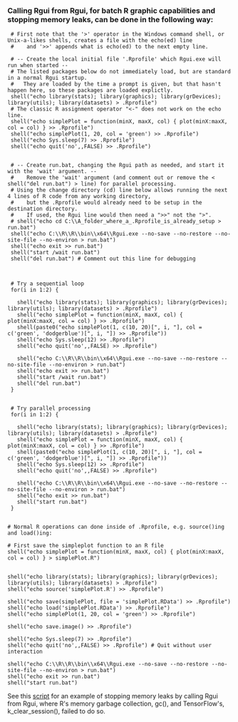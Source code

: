 
### Calling Rgui from Rgui, for batch R graphic capabilities and stopping memory leaks, can be done in the following way:
     
     # First note that the '>' operator in the Windows command shell, or Unix-a-likes shells, creates a file with the echo(ed) line 
     #    and '>>' appends what is echo(ed) to the next empty line.
     
     # -- Create the local initial file '.Rprofile' which Rgui.exe will run when started --
     # The listed packages below do not immediately load, but are standard in a normal Rgui startup.
     #   They are loaded by the time a prompt is given, but that hasn't happen here, so these packages are loaded explictly.
     shell("echo library(stats); library(graphics); library(grDevices); library(utils); library(datasets) > .Rprofile")
     # The classic R assignment operator "<-" does not work on the echo line.
     shell("echo simplePlot = function(minX, maxX, col) { plot(minX:maxX, col = col) } >> .Rprofile")  
     shell("echo simplePlot(1, 20, col = 'green') >> .Rprofile")
     shell("echo Sys.sleep(7) >> .Rprofile")
     shell("echo quit('no',,FALSE) >> .Rprofile")
     
     
     # -- Create run.bat, changing the Rgui path as needed, and start it with the 'wait' argument. --
     #    Remove the 'wait' argument (and comment out or remove the < shell("del run.bat") > line) for parallel processing.
     # Using the change directory (cd) line below allows running the next 4 lines of R code from any working directory,
     #    but the .Rprofile would already need to be setup in the destination directory. 
     #    If used, the Rgui line would then need a ">>" not the ">".
     # shell("echo cd C:\\A_folder_where_a_.Rprofile_is_already_setup > run.bat") 
     shell("echo C:\\R\\R\\bin\\x64\\Rgui.exe --no-save --no-restore --no-site-file --no-environ > run.bat")
     shell("echo exit >> run.bat")
     shell("start /wait run.bat")
     shell("del run.bat") # Comment out this line for debugging
      
     
     
     # Try a sequential loop
     for(i in 1:2) {
     
       shell("echo library(stats); library(graphics); library(grDevices); library(utils); library(datasets) > .Rprofile")
       shell("echo simplePlot = function(minX, maxX, col) { plot(minX:maxX, col = col) } >> .Rprofile")
       shell(paste0("echo simplePlot(1, c(10, 20)[", i, "], col = c('green', 'dodgerblue')[", i, "]) >> .Rprofile"))
       shell("echo Sys.sleep(12) >> .Rprofile")
       shell("echo quit('no',,FALSE) >> .Rprofile")
       
       shell("echo C:\\R\\R\\bin\\x64\\Rgui.exe --no-save --no-restore --no-site-file --no-environ > run.bat")
       shell("echo exit >> run.bat")
       shell("start /wait run.bat")
       shell("del run.bat")
     }
     
     
     # Try parallel processing
     for(i in 1:2) {
     
       shell("echo library(stats); library(graphics); library(grDevices); library(utils); library(datasets) > .Rprofile")
       shell("echo simplePlot = function(minX, maxX, col) { plot(minX:maxX, col = col) } >> .Rprofile")
       shell(paste0("echo simplePlot(1, c(10, 20)[", i, "], col = c('green', 'dodgerblue')[", i, "]) >> .Rprofile"))
       shell("echo Sys.sleep(12) >> .Rprofile")
       shell("echo quit('no',,FALSE) >> .Rprofile")
       
       shell("echo C:\\R\\R\\bin\\x64\\Rgui.exe --no-save --no-restore --no-site-file --no-environ > run.bat")
       shell("echo exit >> run.bat")
       shell("start run.bat")
     }
   
   
    # Normal R operations can done inside of .Rprofile, e.g. source()ing and load()ing:
     
    # First save the simpleplot function to an R file
    shell("echo simplePlot = function(minX, maxX, col) { plot(minX:maxX, col = col) } > simplePlot.R")
    
     
    shell("echo library(stats); library(graphics); library(grDevices); library(utils); library(datasets) > .Rprofile")
    shell("echo source('simplePlot.R') >> .Rprofile")
    
    shell("echo save(simplePlot, file = 'simplePlot.RData') >> .Rprofile")
    shell("echo load('simplePlot.RData') >> .Rprofile")
    shell("echo simplePlot(1, 20, col = 'green') >> .Rprofile")
   
    shell("echo save.image() >> .Rprofile")
    
    shell("echo Sys.sleep(7) >> .Rprofile")
    shell("echo quit('no',,FALSE) >> .Rprofile") # Quit without user interaction
   
    shell("echo C:\\R\\R\\bin\\x64\\Rgui.exe --no-save --no-restore --no-site-file --no-environ > run.bat")
    shell("echo exit >> run.bat")
    shell("start run.bat")
   
See this [script](https://github.com/John-R-Wallace-NOAA/FishNIRS/tree/main/R_Scripts/iPLS_Batch_Loop) for an example of stopping memory leaks by calling Rgui from Rgui, where R's 
memory garbage collection, gc(), and TensorFlow's, k_clear_session(), failed to do so.

